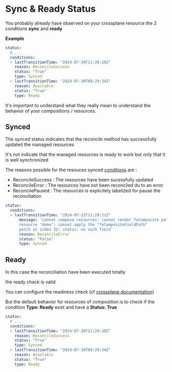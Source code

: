 # Sync & Ready Status

You probably already have observed on your crossplane resource the 2 conditions **sync** and **ready**

**Example**


```yaml
status:
  # ...
  conditions:
  - lastTransitionTime: "2024-07-30T11:26:10Z"
    reason: ReconcileSuccess
    status: "True"
    type: Synced
  - lastTransitionTime: "2024-07-30T08:29:34Z"
    reason: Available
    status: "True"
    type: Ready
```


It's important to understand what they really mean to understand the behavior of your compositions / resources. 


## Synced

The synced status indicates that the reconcile method has successfully updated the managed resources 

It's not indicate that the managed resources is ready to work but only that it is well synchronized

The reasons possible for the resouces synced [conditions](https://github.com/crossplane/crossplane-runtime/blob/2d523674b5a01b1a92f974010cf55da0f6e36230/apis/common/v1/condition.go#L52-L54) are   : 

* ReconcileSuccess : The resources have been sucessfully updated
* ReconcileError : The resources have not been reconciled du to an error
* ReconcilePaused : The resources is explicitely labelized for pause the reconciliation


```yaml
status:
  conditions:
  - lastTransitionTime: "2024-07-21T11:29:21Z"
      message: 'cannot compose resources: cannot render ToComposite patches for composed
      resource "demo": cannot apply the "ToCompositeFieldPath"
      patch at index 32: status: no such field'
      reason: ReconcileError
      status: "False"
      type: Synced
```


## Ready

In this case the reconciliation have been executed totatly

the ready check is valid 

You can configure the readiness check (cf [crossplane documentation](https://docs.crossplane.io/latest/concepts/compositions/#resource-readiness-checks)) 

But the default behavior for resources of composition is to check if the condition **Type: Ready** exist and have a **Status: True** 


```yaml
status:
  # ...
  conditions:
  - lastTransitionTime: "2024-07-30T11:26:10Z"
    reason: ReconcileSuccess
    status: "True"
    type: Synced
  - lastTransitionTime: "2024-07-30T08:29:34Z"
    reason: Available
    status: "True"
    type: Ready
```





